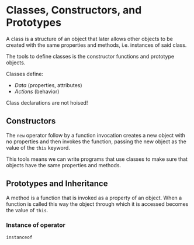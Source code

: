 # Classes, Constructors, and Prototypes

A class is a structure of an object that later allows other objects to be created with the same
properties and methods, i.e. instances of said class.

The tools to define classes is the constructor functions and prototype objects.

Classes define:

- _Data_ (properties, attributes)
- _Actions_ (behavior)

Class declarations are not hoised!

## Constructors

The `new` operator follow by a function invocation creates a new object with no properties
and then invokes the function, passing the new object as the value of the `this` keyword.

This tools means we can write programs that use classes to make sure that objects have the same
properties and methods.

## Prototypes and Inheritance

A method is a function that is invoked as a property of an object. When a function is called this way
the object through which it is accessed becomes the value of `this`.

### Instance of operator

`instanceof`
